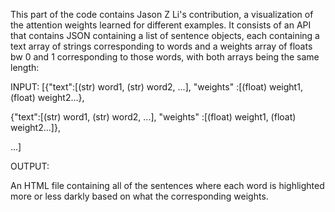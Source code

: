 This part of the code contains Jason Z Li's contribution, a visualization of the attention weights learned for different examples. It consists of an API that contains JSON containing a list of sentence objects, each containing a text array of strings corresponding to words and a weights array of floats bw 0 and 1 corresponding to those words, with both arrays being the same length:

INPUT:
[{"text":[(str) word1, (str) word2, ...], 
  "weights" :[(float) weight1, (float) weight2...},

 {"text":[(str) word1, (str) word2, ...], 
  "weights" :[(float) weight1, (float) weight2...]},

  ...]

OUTPUT:

An HTML file containing all of the sentences where each word is highlighted more or less darkly based on what the corresponding weights.
